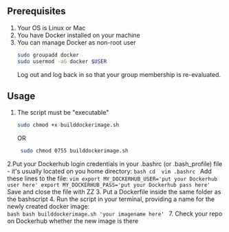 ## Prerequisites
  1. Your OS is Linux or Mac
  2. You have Docker installed on your machine
  3. You can manage Docker as non-root user
      ```bash
      sudo groupadd docker
      sudo usermod -aG docker $USER
      ```
      Log out and log back in so that your group membership is re-evaluated.



## Usage
  1. The script must be "executable"
      ```bash
      sudo chmod +x builddockerimage.sh
      ```
      OR
      ```bash
       sudo chmod 0755 builddockerimage.sh
      ```
  2.Put your Dockerhub login credentials in your .bashrc (or .bash_profile) file - it's usually located on you home directory:
	    ```bash
      cd 
	    vim .bashrc
      ```
	    Add these lines to the file:
      ```vim
		    export MY_DOCKERHUB_USER='put your Dockerhub user here'
		    export MY_DOCKERHUB_PASS='put your Dockerhub pass here'
	    ```
      Save and close the file with ZZ
  3. Put a Dockerfile inside the same folder as the bashscript
  4. Run the script in your terminal, providing a name for the newly created docker image:  
    ```bash
    bash builddockerimage.sh 'your imagename here'
    ```
  7. Check your repo on Dockerhub whether the new image is there
